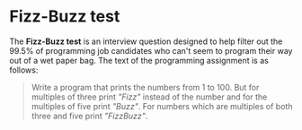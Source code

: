 # Fizz-Buzz test
The **Fizz-Buzz test** is an interview question designed to help filter out the 99.5% of programming job candidates who can't seem to program their way out of a wet paper bag. The text of the programming assignment is as follows:

>Write a program that prints the numbers from 1 to 100. But for multiples of three print *"Fizz"* instead of the number and for the multiples of five print *"Buzz"*. For numbers which are multiples of both three and five print *"FizzBuzz"*.
